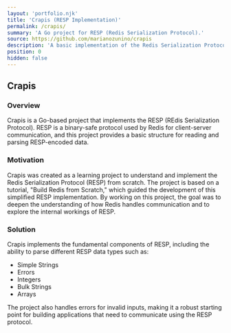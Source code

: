 ```yaml
---
layout: 'portfolio.njk'
title: 'Crapis (RESP Implementation)'
permalink: /crapis/
summary: 'A Go project for RESP (Redis Serialization Protocol).'
source: https://github.com/marianozunino/crapis
description: 'A basic implementation of the Redis Serialization Protocol (RESP) in Go for learning and exploration.'
position: 0
hidden: false
---
```


## Crapis

### Overview

Crapis is a Go-based project that implements the RESP (REdis Serialization Protocol). RESP is a binary-safe protocol used by Redis for client-server communication, and this project provides a basic structure for reading and parsing RESP-encoded data.

### Motivation

Crapis was created as a learning project to understand and implement the Redis Serialization Protocol (RESP) from scratch. The project is based on a tutorial, "Build Redis from Scratch," which guided the development of this simplified RESP implementation. By working on this project, the goal was to deepen the understanding of how Redis handles communication and to explore the internal workings of RESP.

### Solution

Crapis implements the fundamental components of RESP, including the ability to parse different RESP data types such as:

- Simple Strings
- Errors
- Integers
- Bulk Strings
- Arrays

The project also handles errors for invalid inputs, making it a robust starting point for building applications that need to communicate using the RESP protocol.

